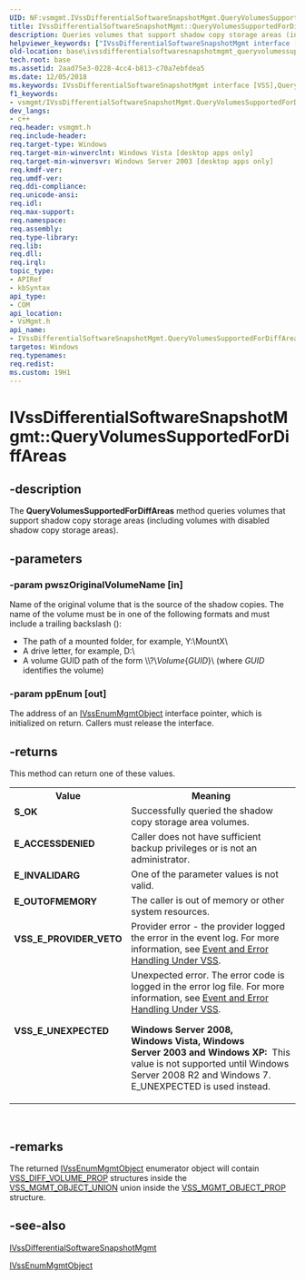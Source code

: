 ```yaml
---
UID: NF:vsmgmt.IVssDifferentialSoftwareSnapshotMgmt.QueryVolumesSupportedForDiffAreas
title: IVssDifferentialSoftwareSnapshotMgmt::QueryVolumesSupportedForDiffAreas (vsmgmt.h)
description: Queries volumes that support shadow copy storage areas (including volumes with disabled shadow copy storage areas).
helpviewer_keywords: ["IVssDifferentialSoftwareSnapshotMgmt interface [VSS]","QueryVolumesSupportedForDiffAreas method","IVssDifferentialSoftwareSnapshotMgmt.QueryVolumesSupportedForDiffAreas","IVssDifferentialSoftwareSnapshotMgmt::QueryVolumesSupportedForDiffAreas","QueryVolumesSupportedForDiffAreas","QueryVolumesSupportedForDiffAreas method [VSS]","QueryVolumesSupportedForDiffAreas method [VSS]","IVssDifferentialSoftwareSnapshotMgmt interface","base.ivssdifferentialsoftwaresnapshotmgmt_queryvolumessupportedfordiffareas","vsmgmt/IVssDifferentialSoftwareSnapshotMgmt::QueryVolumesSupportedForDiffAreas"]
old-location: base\ivssdifferentialsoftwaresnapshotmgmt_queryvolumessupportedfordiffareas.htm
tech.root: base
ms.assetid: 2aad75e3-0228-4cc4-b813-c70a7ebfdea5
ms.date: 12/05/2018
ms.keywords: IVssDifferentialSoftwareSnapshotMgmt interface [VSS],QueryVolumesSupportedForDiffAreas method, IVssDifferentialSoftwareSnapshotMgmt.QueryVolumesSupportedForDiffAreas, IVssDifferentialSoftwareSnapshotMgmt::QueryVolumesSupportedForDiffAreas, QueryVolumesSupportedForDiffAreas, QueryVolumesSupportedForDiffAreas method [VSS], QueryVolumesSupportedForDiffAreas method [VSS],IVssDifferentialSoftwareSnapshotMgmt interface, base.ivssdifferentialsoftwaresnapshotmgmt_queryvolumessupportedfordiffareas, vsmgmt/IVssDifferentialSoftwareSnapshotMgmt::QueryVolumesSupportedForDiffAreas
f1_keywords:
- vsmgmt/IVssDifferentialSoftwareSnapshotMgmt.QueryVolumesSupportedForDiffAreas
dev_langs:
- c++
req.header: vsmgmt.h
req.include-header: 
req.target-type: Windows
req.target-min-winverclnt: Windows Vista [desktop apps only]
req.target-min-winversvr: Windows Server 2003 [desktop apps only]
req.kmdf-ver: 
req.umdf-ver: 
req.ddi-compliance: 
req.unicode-ansi: 
req.idl: 
req.max-support: 
req.namespace: 
req.assembly: 
req.type-library: 
req.lib: 
req.dll: 
req.irql: 
topic_type:
- APIRef
- kbSyntax
api_type:
- COM
api_location:
- VsMgmt.h
api_name:
- IVssDifferentialSoftwareSnapshotMgmt.QueryVolumesSupportedForDiffAreas
targetos: Windows
req.typenames: 
req.redist: 
ms.custom: 19H1
---
```


# IVssDifferentialSoftwareSnapshotMgmt::QueryVolumesSupportedForDiffAreas


## -description


The 
    <b>QueryVolumesSupportedForDiffAreas</b> 
    method queries volumes that support shadow copy storage areas (including volumes with disabled 
    shadow copy storage areas).


## -parameters




### -param pwszOriginalVolumeName [in]

Name of the original volume that is the source of the shadow copies. The name of the volume must be in one 
      of the following formats and must include a trailing backslash (\):
      

<ul>
<li>The path of a mounted folder, for example, Y:\MountX\</li>
<li>A drive letter, for example, 
        D:\</li>
<li>A volume GUID path of the form \\?&#92;<i>Volume</i>{<i>GUID</i>}\ (where <i>GUID</i> identifies the volume)</li>
</ul>

### -param ppEnum [out]

The address of an <a href="/windows/desktop/api/vsmgmt/nn-vsmgmt-ivssenummgmtobject">IVssEnumMgmtObject</a> interface 
      pointer, which is initialized on return. Callers must release the interface.


## -returns



This method can return one of these values.

<table>
<tr>
<th>Value</th>
<th>Meaning</th>
</tr>
<tr>
<td width="40%">
<dl>
<dt><b>S_OK</b></dt>
</dl>
</td>
<td width="60%">
Successfully queried the shadow copy storage area volumes.

</td>
</tr>
<tr>
<td width="40%">
<dl>
<dt><b>E_ACCESSDENIED</b></dt>
</dl>
</td>
<td width="60%">
Caller does not have sufficient backup privileges or is not an administrator.

</td>
</tr>
<tr>
<td width="40%">
<dl>
<dt><b>E_INVALIDARG</b></dt>
</dl>
</td>
<td width="60%">
One of the parameter values is not valid.

</td>
</tr>
<tr>
<td width="40%">
<dl>
<dt><b>E_OUTOFMEMORY</b></dt>
</dl>
</td>
<td width="60%">
The caller is out of memory or other system resources.

</td>
</tr>
<tr>
<td width="40%">
<dl>
<dt><b>VSS_E_PROVIDER_VETO</b></dt>
</dl>
</td>
<td width="60%">
Provider error - the provider logged the error in the event log. For more information, see 
        <a href="/windows/desktop/VSS/event-and-error-handling-under-vss">Event and Error Handling Under VSS</a>.

</td>
</tr>
<tr>
<td width="40%">
<dl>
<dt><b>VSS_E_UNEXPECTED</b></dt>
</dl>
</td>
<td width="60%">
Unexpected error. The error code is logged in the error log file. For more information, see 
        <a href="/windows/desktop/VSS/event-and-error-handling-under-vss">Event and Error Handling Under VSS</a>.

<b>Windows Server 2008, Windows Vista, Windows Server 2003 and Windows XP:  </b>This value is not supported until Windows Server 2008 R2 and Windows 7. E_UNEXPECTED is used instead.

</td>
</tr>
</table>
 




## -remarks


The returned <a href="/windows/desktop/api/vsmgmt/nn-vsmgmt-ivssenummgmtobject">IVssEnumMgmtObject</a> enumerator object 
    will contain <a href="/windows/desktop/api/vsmgmt/ns-vsmgmt-vss_diff_volume_prop">VSS_DIFF_VOLUME_PROP</a> structures inside 
    the <a href="/openspecs/windows_protocols/ms-scmp/63b53947-2649-4eac-a883-498f77361396">VSS_MGMT_OBJECT_UNION</a> union inside the 
    <a href="/windows/desktop/api/vsmgmt/ns-vsmgmt-vss_mgmt_object_prop">VSS_MGMT_OBJECT_PROP</a> structure.


## -see-also


<a href="/windows/desktop/api/vsmgmt/nn-vsmgmt-ivssdifferentialsoftwaresnapshotmgmt">IVssDifferentialSoftwareSnapshotMgmt</a>



<a href="/windows/desktop/api/vsmgmt/nn-vsmgmt-ivssenummgmtobject">IVssEnumMgmtObject</a>
